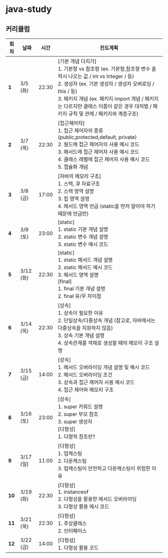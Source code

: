 # java-study


## 커리큘럼

| 회차 | 날짜 | 시간 | 진도계획 |
| ---- | ---- | ---- | ---- |
| **1** | 3/5 (화) | 22:30 | [기본 개념 다지기] <br>1. 기본형 vs 참조형 (ex. 기본형,참조형 변수 출력시 나오는 값 / int vs Integer / 등)<br>2. 생성자 (ex. 기본 생성자 / 생성자 오버로딩 / this / 등)<br>3. 패키지 개념 (ex. 패키지 import 개념 / 패키지는 다르지만 클래스 이름이 같은 경우 대처법 / 패키지 규칙 및 관례 / 패키지와 계층구조) |
| **2** | 3/7 (목) | 22:30 | [접근제어자]<br> 1. 접근 제어자의 종류 (public,protected,default, private) <br>2. 필드에 접근 제어자의 사용 예시 코드 <br>3. 메서드에 접근 제어자 사용 예시 코드<br>4. 클래스 레벨에 접근 제어자 사용 예시 코드<br>5. 캡슐화 개념 |
| **3** | 3/8 (금) | 17:00 | [자바의 메모리 구조]<br> 1. 스택, 큐 자료구조<br>2. 스택 영역 설명<br>3. 힙 영역 설명<br>4. 메서드 영역 언급 (static을 먼저 알아야 하기 때문에 언급만) |
| **4** | 3/9 (토) | 23:00 | [static]<br> 1. static 기본 개념 설명<br>2. static 변수 개념 설명<br>3. static 변수 예시 코드 |
| **5** | 3/12 (화) | 22:30 | [static]<br>1. static 메서드 개념 설명<br>2. static 메서드 예시 코드<br>3. 메서드 영역 설명<br>[final]<br>1. final 기본 개념 설명<br> 2. final 유/무 차이점 |
| **6** | 3/14 (목) | 22:30 | [상속]<br>1. 상속이 필요한 이유<br>2. 단일상속/다중상속 개념 (참고로, 자바에서는 다중상속을 지원하지 않음)<br>3. 상속 기본 개념 설명<br>4.  상속관계를 객체로 생성할 때의 메모리 구조 설명 |
| **7** | 3/15 (금) | 14:00 | [상속]<br>1. 메서드 오버라이딩 개념 설명 및 예시 코드<br>2. 메서드 오버라이딩 조건<br>3. 상속과 접근 제어자 사용 예시 코드<br>4. 접근 제어와 메모리 구조 |
| **8** | 3/16 (토) | 23:00 | [상속]<br>1. super 키워드 설명<br>2. super 부모 참조 <br>3. super 생성자 <br> [다형성]<br>1. 다형적 참조란? |
| **9** | 3/17 (일) | 11:00 | [다형성] <br>1. 업캐스팅<br>2. 다운캐스팅<br>3. 업캐스팅이 안전하고 다운캐스팅이 위험한 이유 |
| **10** | 3/19 (화) | 22:30 | [다형성] <br>1. instanceof <br>2. 다형성을 활용한 메서드 오버라이딩<br>3. 다형성 활용 예시 코드 |
| **11** | 3/21 (목) | 22:30 | [다형성] <br>1. 추상클래스 <br>2. 인터페이스 |
| **12** | 3/22 (금) | 14:00 | [다형성] <br>1. 다형성 활용 코드 |
